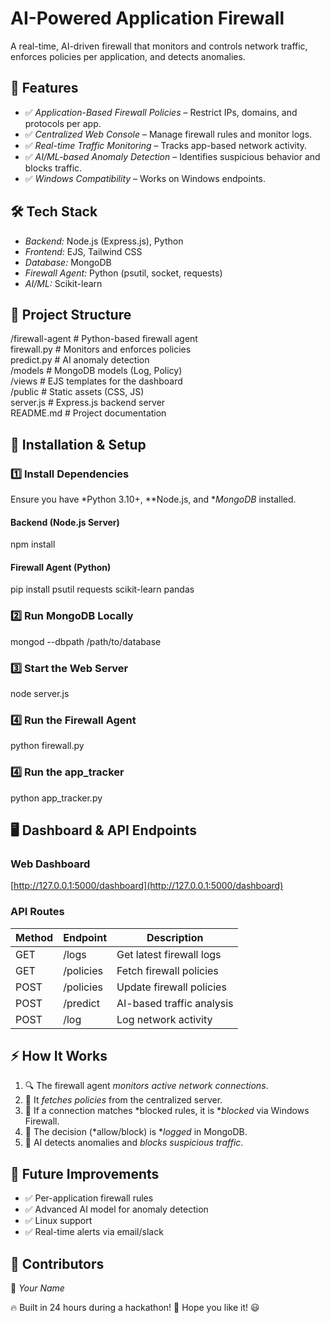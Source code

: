 # AI-Powered Application Firewall

A real-time, AI-driven firewall that monitors and controls network traffic, enforces policies per application, and detects anomalies.

## 🚀 Features
- ✅ *Application-Based Firewall Policies* – Restrict IPs, domains, and protocols per app.
- ✅ *Centralized Web Console* – Manage firewall rules and monitor logs.
- ✅ *Real-time Traffic Monitoring* – Tracks app-based network activity.
- ✅ *AI/ML-based Anomaly Detection* – Identifies suspicious behavior and blocks traffic.
- ✅ *Windows Compatibility* – Works on Windows endpoints.

## 🛠 Tech Stack
- *Backend:* Node.js (Express.js), Python
- *Frontend:* EJS, Tailwind CSS
- *Database:* MongoDB
- *Firewall Agent:* Python (psutil, socket, requests)
- *AI/ML:* Scikit-learn

## 📂 Project Structure

/firewall-agent       # Python-based firewall agent  
    firewall.py       # Monitors and enforces policies  
    predict.py        # AI anomaly detection  
/models               # MongoDB models (Log, Policy)  
/views                # EJS templates for the dashboard  
/public               # Static assets (CSS, JS)  
server.js             # Express.js backend server  
README.md             # Project documentation  


## 🔧 Installation & Setup

### 1️⃣ Install Dependencies
Ensure you have *Python 3.10+, **Node.js, and **MongoDB* installed.

#### Backend (Node.js Server)
npm install


#### Firewall Agent (Python)
pip install psutil requests scikit-learn pandas


### 2️⃣ Run MongoDB Locally
mongod --dbpath /path/to/database


### 3️⃣ Start the Web Server
node server.js


### 4️⃣ Run the Firewall Agent
python firewall.py


### 4️⃣ Run the app_tracker
python app_tracker.py


## 🖥 Dashboard & API Endpoints

### Web Dashboard
[http://127.0.0.1:5000/dashboard](http://127.0.0.1:5000/dashboard)

### API Routes
| Method | Endpoint   | Description                 |
|--------|-----------|-----------------------------|
| GET    | /logs     | Get latest firewall logs    |
| GET    | /policies | Fetch firewall policies     |
| POST   | /policies | Update firewall policies    |
| POST   | /predict  | AI-based traffic analysis   |
| POST   | /log      | Log network activity        |

## ⚡ How It Works
1. 🔍 The firewall agent *monitors active network connections*.
2. 📡 It *fetches policies* from the centralized server.
3. 🚨 If a connection matches *blocked rules, it is **blocked* via Windows Firewall.
4. 📜 The decision (*allow/block) is **logged* in MongoDB.
5. 🤖 AI detects anomalies and *blocks suspicious traffic*.

## 🎯 Future Improvements
- ✅ Per-application firewall rules
- ✅ Advanced AI model for anomaly detection
- ✅ Linux support
- ✅ Real-time alerts via email/slack

## 🤝 Contributors
👤 *Your Name*

🔥 Built in 24 hours during a hackathon! 🚀 Hope you like it! 😃
